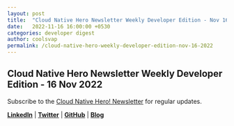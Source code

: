 ```yaml
---
layout: post
title:  "Cloud Native Hero Newsletter Weekly Developer Edition - Nov 16"
date:   2022-11-16 16:00:00 +0530
categories: developer digest
author: coolsvap
permalink: /cloud-native-hero-weekly-developer-edition-nov-16-2022
---
```

## Cloud Native Hero Newsletter Weekly Developer Edition - 16 Nov 2022

Subscribe to the [Cloud Native Hero! Newsletter](https://www.linkedin.com/newsletters/6940180331832446978/) for regular updates.

[**LinkedIn**](https://www.linkedin.com/company/cloudnativehero/) | [**Twitter**](https://twitter.com/cloudnativehero) | [**GitHub**](https://github.com/cloudnativehero) | [**Blog**](https://cloudnativehero.github.io/)